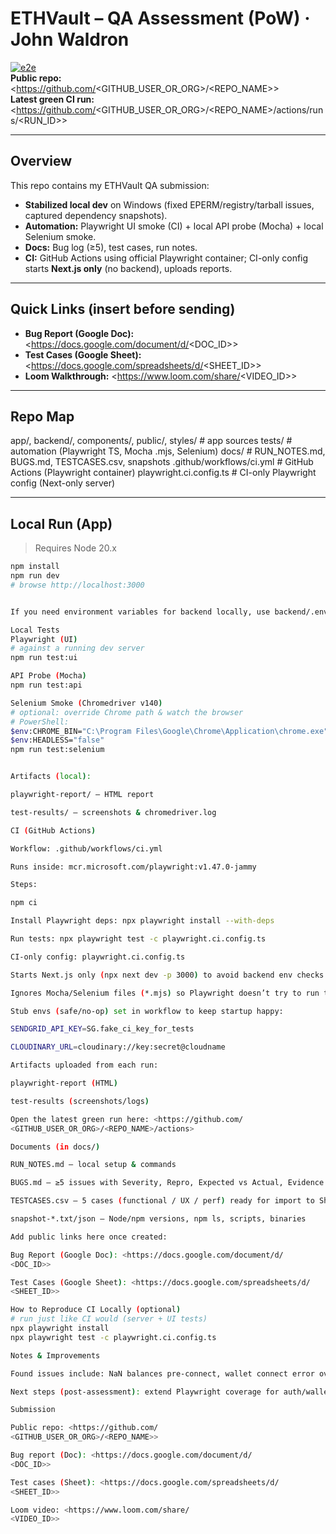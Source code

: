 # ETHVault – QA Assessment (PoW) · John Waldron

[![e2e](https://github.com/<GITHUB_USER_OR_ORG>/<REPO_NAME>/actions/workflows/ci.yml/badge.svg)](https://github.com/<GITHUB_USER_OR_ORG>/<REPO_NAME>/actions/workflows/ci.yml)
<br>
**Public repo:** <https://github.com/<GITHUB_USER_OR_ORG>/<REPO_NAME>>  
**Latest green CI run:** <https://github.com/<GITHUB_USER_OR_ORG>/<REPO_NAME>/actions/runs/<RUN_ID>>

---

## Overview

This repo contains my ETHVault QA submission:
- **Stabilized local dev** on Windows (fixed EPERM/registry/tarball issues, captured dependency snapshots).
- **Automation:** Playwright UI smoke (CI) + local API probe (Mocha) + local Selenium smoke.
- **Docs:** Bug log (≥5), test cases, run notes.
- **CI:** GitHub Actions using official Playwright container; CI-only config starts **Next.js only** (no backend), uploads reports.

---

## Quick Links (insert before sending)

- **Bug Report (Google Doc):** <https://docs.google.com/document/d/<DOC_ID>>
- **Test Cases (Google Sheet):** <https://docs.google.com/spreadsheets/d/<SHEET_ID>>
- **Loom Walkthrough:** <https://www.loom.com/share/<VIDEO_ID>>

---

## Repo Map
app/, backend/, components/, public/, styles/ # app sources
tests/ # automation (Playwright TS, Mocha .mjs, Selenium)
docs/ # RUN_NOTES.md, BUGS.md, TESTCASES.csv, snapshots
.github/workflows/ci.yml # GitHub Actions (Playwright container)
playwright.ci.config.ts # CI-only Playwright config (Next-only server)


---

## Local Run (App)

> Requires Node 20.x

```bash
npm install
npm run dev
# browse http://localhost:3000


If you need environment variables for backend locally, use backend/.env (kept out of Git).

Local Tests
Playwright (UI)
# against a running dev server
npm run test:ui

API Probe (Mocha)
npm run test:api

Selenium Smoke (Chromedriver v140)
# optional: override Chrome path & watch the browser
# PowerShell:
$env:CHROME_BIN="C:\Program Files\Google\Chrome\Application\chrome.exe"
$env:HEADLESS="false"
npm run test:selenium


Artifacts (local):

playwright-report/ – HTML report

test-results/ – screenshots & chromedriver.log

CI (GitHub Actions)

Workflow: .github/workflows/ci.yml

Runs inside: mcr.microsoft.com/playwright:v1.47.0-jammy

Steps:

npm ci

Install Playwright deps: npx playwright install --with-deps

Run tests: npx playwright test -c playwright.ci.config.ts

CI-only config: playwright.ci.config.ts

Starts Next.js only (npx next dev -p 3000) to avoid backend env checks.

Ignores Mocha/Selenium files (*.mjs) so Playwright doesn’t try to run them.

Stub envs (safe/no-op) set in workflow to keep startup happy:

SENDGRID_API_KEY=SG.fake_ci_key_for_tests

CLOUDINARY_URL=cloudinary://key:secret@cloudname

Artifacts uploaded from each run:

playwright-report (HTML)

test-results (screenshots/logs)

Open the latest green run here: <https://github.com/
<GITHUB_USER_OR_ORG>/<REPO_NAME>/actions>

Documents (in docs/)

RUN_NOTES.md — local setup & commands

BUGS.md — ≥5 issues with Severity, Repro, Expected vs Actual, Evidence

TESTCASES.csv — 5 cases (functional / UX / perf) ready for import to Sheets

snapshot-*.txt/json — Node/npm versions, npm ls, scripts, binaries

Add public links here once created:

Bug Report (Google Doc): <https://docs.google.com/document/d/
<DOC_ID>>

Test Cases (Google Sheet): <https://docs.google.com/spreadsheets/d/
<SHEET_ID>>

How to Reproduce CI Locally (optional)
# run just like CI would (server + UI tests)
npx playwright install
npx playwright test -c playwright.ci.config.ts

Notes & Improvements

Found issues include: NaN balances pre-connect, wallet connect error overlay, governance empty state, no skeletons on cold start, refresh button UX. See docs/BUGS.md.

Next steps (post-assessment): extend Playwright coverage for auth/wallet edge cases, governance actions; add Gitpod or Docker Compose dev env.

Submission

Public repo: <https://github.com/
<GITHUB_USER_OR_ORG>/<REPO_NAME>>

Bug report (Doc): <https://docs.google.com/document/d/
<DOC_ID>>

Test cases (Sheet): <https://docs.google.com/spreadsheets/d/
<SHEET_ID>>

Loom video: <https://www.loom.com/share/
<VIDEO_ID>>
